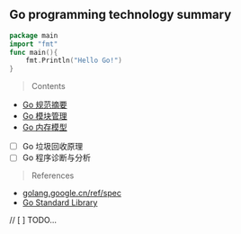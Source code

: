 ## Go programming technology summary

```go
package main
import "fmt"
func main(){
	fmt.Println("Hello Go!")
}
```

> Contents

- [Go 规范摘要](./01_Go%20规范摘要.md)
- [Go 模块管理](./02_Go%20模块管理.md)
- [Go 内存模型](./03_Go%20内存模型.md)

- [ ] Go 垃圾回收原理
- [ ] Go 程序诊断与分析 

> References

 - [golang.google.cn/ref/spec](https://golang.google.cn/ref/spec)
 - [Go Standard Library](https://pkg.go.dev/std)


// [ ] TODO...
<!-- ![](https://github-readme-stats.vercel.app/api?username=jimryychao&show_icons=true&theme=radical)
![](https://github-readme-stats.vercel.app/api/top-langs?username=jimryychao&layout=compact&langs_count=5)
![](https://github-profile-trophy.vercel.app/?username=jimryychao) -->



